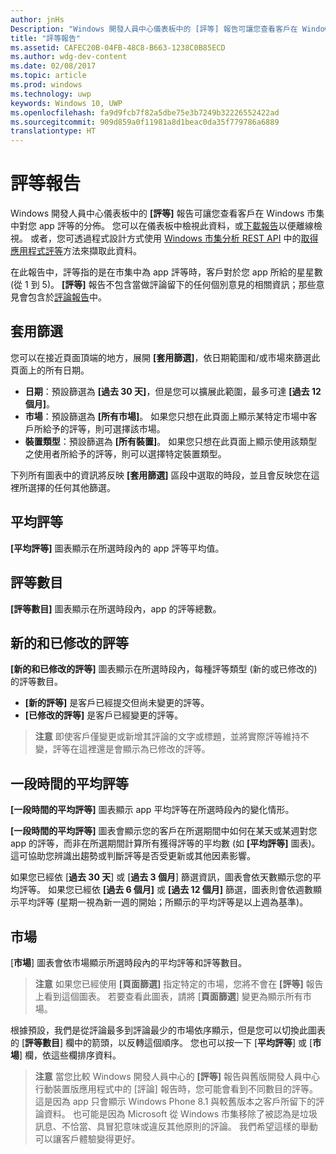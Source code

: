 ```yaml
---
author: jnHs
Description: "Windows 開發人員中心儀表板中的 [評等] 報告可讓您查看客戶在 Windows 市集中對您 app 評等的分佈。"
title: "評等報告"
ms.assetid: CAFEC20B-04FB-48C8-B663-1238C0B85ECD
ms.author: wdg-dev-content
ms.date: 02/08/2017
ms.topic: article
ms.prod: windows
ms.technology: uwp
keywords: Windows 10, UWP
ms.openlocfilehash: fa9d9fcb7f82a5dbe75e3b7249b32226552422ad
ms.sourcegitcommit: 909d859a0f11981a8d1beac0da35f779786a6889
translationtype: HT
---
```

# <a name="ratings-report"></a>評等報告


Windows 開發人員中心儀表板中的 **\[評等\]** 報告可讓您查看客戶在 Windows 市集中對您 app 評等的分佈。 您可以在儀表板中檢視此資料，或[下載報告](download-analytic-reports.md)以便離線檢視。 或者，您可透過程式設計方式使用 [Windows 市集分析 REST API](../monetize/access-analytics-data-using-windows-store-services.md) 中的[取得應用程式評等](../monetize/get-app-ratings.md)方法來擷取此資料。

在此報告中，評等指的是在市集中為 app 評等時，客戶對於您 app 所給的星星數 (從 1 到 5)。 **\[評等\]** 報告不包含當做評論留下的任何個別意見的相關資訊；那些意見會包含於[評論報告](reviews-report.md)中。

## <a name="apply-filters"></a>套用篩選


您可以在接近頁面頂端的地方，展開 **\[套用篩選\]**，依日期範圍和/或市場來篩選此頁面上的所有日期。

-   **日期**：預設篩選為 **\[過去 30 天\]**，但是您可以擴展此範圍，最多可達 **\[過去 12 個月\]**。
-   **市場**：預設篩選為 **\[所有市場\]**。 如果您只想在此頁面上顯示某特定市場中客戶所給予的評等，則可選擇該市場。
-   **裝置類型**：預設篩選為 **\[所有裝置\]**。 如果您只想在此頁面上顯示使用該類型之使用者所給予的評等，則可以選擇特定裝置類型。

下列所有圖表中的資訊將反映 **\[套用篩選\]** 區段中選取的時段，並且會反映您在這裡所選擇的任何其他篩選。

## <a name="average-rating"></a>平均評等


**\[平均評等\]** 圖表顯示在所選時段內的 app 評等平均值。

## <a name="number-of-ratings"></a>評等數目


**\[評等數目\]** 圖表顯示在所選時段內，app 的評等總數。

## <a name="new-and-revised-ratings"></a>新的和已修改的評等


**\[新的和已修改的評等\]** 圖表顯示在所選時段內，每種評等類型 (新的或已修改的) 的評等數目。

-   **\[新的評等\]** 是客戶已經提交但尚未變更的評等。
-   **\[已修改的評等\]** 是客戶已經變更的評等。

>**注意**  即使客戶僅變更或新增其評論的文字或標題，並將實際評等維持不變，評等在這裡還是會顯示為已修改的評等。

## <a name="average-rating-over-time"></a>一段時間的平均評等


**\[一段時間的平均評等\]** 圖表顯示 app 平均評等在所選時段內的變化情形。

**\[一段時間的平均評等\]** 圖表會顯示您的客戶在所選期間中如何在某天或某週對您 app 的評等，而非在所選期間計算所有獲得評等的平均數 (如 **\[平均評等\]** 圖表)。 這可協助您辨識出趨勢或判斷評等是否受更新或其他因素影響。

如果您已經依 [**過去 30 天**] 或 [**過去 3 個月**] 篩選資訊，圖表會依天數顯示您的平均評等。 如果您已經依 **\[過去 6 個月\]** 或 **\[過去 12 個月\]** 篩選，圖表則會依週數顯示平均評等 (星期一視為新一週的開始；所顯示的平均評等是以上週為基準)。

## <a name="markets"></a>市場


[**市場**] 圖表會依市場顯示所選時段內的平均評等和評等數目。

> **注意**  如果您已經使用 **\[頁面篩選\]** 指定特定的市場，您將不會在 **\[評等\]** 報告上看到這個圖表。 若要查看此圖表，請將 [**頁面篩選**] 變更為顯示所有市場。

根據預設，我們是從評論最多到評論最少的市場依序顯示，但是您可以切換此圖表的 [**評等數目**] 欄中的箭頭，以反轉這個順序。 您也可以按一下 [**平均評等**] 或 [**市場**] 欄，依這些欄排序資料。

> **注意**  當您比較 Windows 開發人員中心的 **\[評等\]** 報告與舊版開發人員中心行動裝置版應用程式中的 [評論] 報告時，您可能會看到不同數目的評等。 這是因為 app 只會顯示 Windows Phone 8.1 與較舊版本之客戶所留下的評論資料。 也可能是因為 Microsoft 從 Windows 市集移除了被認為是垃圾訊息、不恰當、具冒犯意味或違反其他原則的評論。 我們希望這樣的舉動可以讓客戶體驗變得更好。

 

 
